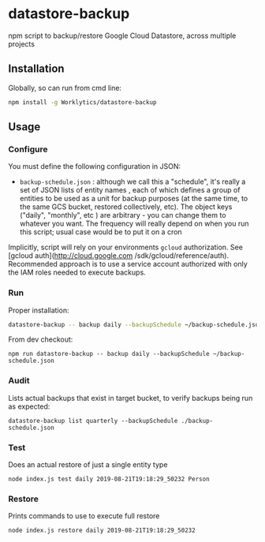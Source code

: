 # datastore-backup
npm script to backup/restore Google Cloud Datastore, across multiple projects 


## Installation

Globally, so can run from cmd line:
```sh
npm install -g Worklytics/datastore-backup
```

## Usage

### Configure

You must define the following configuration in JSON:

  - `backup-schedule.json` : although we call this a "schedule", it's really a set of JSON lists of entity names
 , each of which defines a group of entities to be used as a unit for backup purposes (at the same time, to the
  same GCS bucket, restored collectively, etc).  The object keys  ("daily", "monthly", etc ) are arbitrary - you can
   change them to whatever you want. The frequency will really depend on when you run this script; usual case would
    be to put it on a cron

Implicitly, script will rely on your environments `gcloud` authorization. See [gcloud auth](http://cloud.google.com
/sdk/gcloud/reference/auth). Recommended approach is to use a service account authorized with only the IAM roles needed to
execute backups. 



### Run

Proper installation:

```sh
datastore-backup -- backup daily --backupSchedule ~/backup-schedule.json
```

From dev checkout:

```
npm run datastore-backup -- backup daily --backupSchedule ~/backup-schedule.json
```

### Audit
Lists actual backups that exist in target bucket, to verify backups being run as expected:
```
datastore-backup list quarterly --backupSchedule ./backup-schedule.json
```

### Test
Does an actual restore of just a single entity type
```
node index.js test daily 2019-08-21T19:18:29_50232 Person
```

### Restore
Prints commands to use to execute full restore
```
node index.js restore daily 2019-08-21T19:18:29_50232
```

